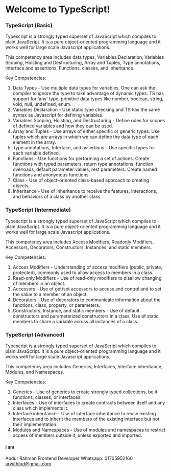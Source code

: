 # Welcome to TypeScript!

### TypeScript (Basic)

Typescript is a strongly typed superset of JavaScript which compiles to plain JavaScript. It is a pure object-oriented programming language and it works well for large scale Javascript applications.

This competency area includes data types, Variables Declaration, Variables Scoping, Hoisting and Destructuring, Array and Tuples, Type annotations, Interface and assertions, Functions, classes, and inheritance.

Key Competencies:

1. Data Types - Use multiple data types for variables. One can ask the compiler to ignore the type to take advantage of dynamic types. TS has support for ‘any’ type, primitive data types like number, boolean, string, void, null, undefined, enum.
2. Variables Declaration - Use static type checking and TS has the same syntax as Javascript for defining variables.
3. Variables Scoping, Hoisting, and Destructuring - Define rules for scopes of defined variables and how they can be used.
4. Array and Tuples - Use arrays of either specific or generic types. Use tuples which are arrays in which we can define the data type of each element in the array.
5. Type annotations, Interface, and assertions - Use specific types for each variable defined.
6. Functions - Use functions for performing a set of actions. Create functions with typed parameters, return type annotations, function overloads, default parameter values, rest parameters. Create named functions and anonymous functions.
7. Class - Use of object-oriented class-based approach to creating objects.
8. Inheritance - Use of Inheritance to receive the features, interactions, and behaviors of a class by another class.

### TypeScript (Intermediate)

Typescript is a strongly typed superset of JavaScript which compiles to plain JavaScript. It is a pure object-oriented programming language and it works well for large scale Javascript applications.

This competency area includes Access Modifiers, Readonly Modifiers, Accessors, Decorators, Constructors, Instances, and static members.

Key Competencies:

1. Access Modifiers - Understanding of access modifiers (public, private, protected), commonly used to allow access to members in a class.
2. Read-only Modifiers - Use of read-only modifiers to disallow changing of members in an object.
3. Accessors - Use of get/set accessors to access and control and to set the value to a member of an object.
4. Decorators - Use of decorators to communicate information about the functions, class, property, or parameters.
5. Constructors, Instance, and static members - Use of default constructors and parameterized constructors in a class. Use of static members to share a variable across all instances of a class.

### TypeScript (Advanced)

Typescript is a strongly typed superset of JavaScript which compiles to plain JavaScript. It is a pure object-oriented programming language and it works well for large scale Javascript applications.

This competency area includes Generics, Interfaces, Interface inheritance, Modules, and Namespaces.

Key Competencies:

1. Generics - Use of generics to create strongly typed collections, be it functions, classes, or interfaces.
2. Interfaces - Use of interfaces to create contracts between itself and any class which implements it.
3. Interface inheritance - Use of interface inheritance to reuse existing interfaces and to inherit the members of the existing interface but not their implementation.
4. Modules and Namespaces - Use of modules and namespaces to restrict access of members outside it, unless exported and imported.

#### I am

Abdur Rahman
Frontend Developer
Whatsapp: 01705952160
arwithlpd@gmail.com
